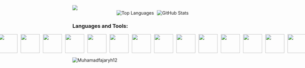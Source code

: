 
<img src="https://media.tenor.com/Lk7c5qcQPh8AAAAC/sung-jin-woo-solo-leveling.gif"/>
<div style="display: flex; justify-content: center; gap: 10px;">
  <img src="https://github-readme-stats.vercel.app/api/top-langs?username=muhamadfajaryh12&show_icons=true&locale=en&layout=compact" alt="Top Languages" />
  <img src="https://github-readme-stats.vercel.app/api?username=muhamadfajaryh12&show_icons=true&locale=en" alt="GitHub Stats" />
</div>
<h3 align="left">Languages and Tools:</h3>
<div style="display: flex; justify-content: center; gap: 10px; flex:wrap">
<img  width="60" height="60" src="https://emaillistvalidation.com/blog/content/images/2023/09/HTML5_logo_and_wordmark.svg.png"/>
<img  width="60" height="60" src="https://1000logos.net/wp-content/uploads/2020/09/CSS-Logo.png"/>
<img  width="60" height="60" src="https://upload.wikimedia.org/wikipedia/commons/6/6a/JavaScript-logo.png"/>
<img  width="60" height="60" src="https://tse2.mm.bing.net/th?id=OIP.maKe3jXsLd8flovNsX2_3QHaHa&pid=Api&P=0&h=180"/>
<img  width="60" height="60" src="https://www.codewithfaraz.com/img/what%20is%20php%20a%20beginners%20guide%20to%20everything%20php.png"/>
<img  width="60" height="60" src="https://nepcodex.com/wp-content/uploads/2019/07/Golang-700x395.png"/>
<img  width="60" height="60" src="https://tse3.mm.bing.net/th?id=OIP.jjYyn_OvqF3VPfTrWelPhAHaD4&pid=Api&P=0&h=180"/>
<img  width="60" height="60" src="https://logodix.com/logo/1764875.png"/>
<img  width="60" height="60" src="https://www.dongee.com/tutoriales/content/images/2023/11/image-59.png"/>
<img  width="60" height="60" src="https://cdn.auth0.com/blog/react-js/react.png"/>
<img  width="60" height="60" src="https://tse2.mm.bing.net/th?id=OIP.5UtDmMVHhPldbKd58foakQHaIY&pid=Api&P=0&h=180"/>
<img  width="60" height="60" src="https://www.britefish.net/wp-content/uploads/2019/06/logo-codeigniter.png"/>
<img  width="60" height="60" src="https://cdn.sanity.io/images/8edntncj/production/f160d852408b9edc8eab0deb188bf8aeb57f892d-2200x1100.png"/>
<img  width="60" height="60" src="https://tse3.mm.bing.net/th?id=OIP.c4RBIyTHaeRH08T4bp_waAHaGO&pid=Api&P=0&h=180"/>
<img  width="60" height="60" src="https://s3.amazonaws.com/media-p.slid.es/uploads/275559/images/6637674/tailwind.JPG"/>
<img  width="60" height="60" src="https://tse1.mm.bing.net/th?id=OIP.ZMWxB8nSffmXW5NM3cougQHaIA&pid=Api&P=0&h=180"/>
<img  width="60" height="60" src="http://pngimg.com/uploads/mysql/mysql_PNG1.png"/>
<img  width="60" height="60" src="https://tse4.mm.bing.net/th?id=OIP.YfHQ0e7E5eY45GVC8aSzWAHaE8&pid=Api&P=0&h=180"/>
<img  width="60" height="60" src="https://logowik.com/content/uploads/images/microsoft-sql-server4529.jpg"/>
<img  width="60" height="60" src="https://2.bp.blogspot.com/-vmwdFyDi4-A/XHzst4aNkKI/AAAAAAAABrw/vaWNbn7c0Js0OIzvrtjj892c_geZeVqAwCLcBGAs/s1600/mongodb.jpg"/>
</div>
<p align="left"> <img src="https://komarev.com/ghpvc/?username=Muhamadfajaryh12&label=Profile%20views&color=0e75b6&style=flat" alt="Muhamadfajaryh12" /> </p>


